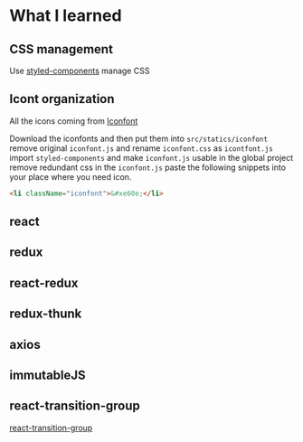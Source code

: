 # What I learned

## CSS management

Use [styled-components](https://www.styled-components.com/) manage CSS

## Icont organization

All the icons coming from [Iconfont](https://www.iconfont.cn/)

Download the iconfonts and then put them into `src/statics/iconfont`
remove original `iconfont.js` and rename `iconfont.css` as `icontfont.js`
import `styled-components` and make `iconfont.js` usable in the global project
remove redundant css in the `iconfont.js`
paste the following snippets into your place where you need icon.

```html
<li className="iconfont">&#xe60e;</li>
```

## react

## redux

## react-redux

## redux-thunk

## axios

## immutableJS

## react-transition-group

[react-transition-group](https://reactcommunity.org/react-transition-group/)
